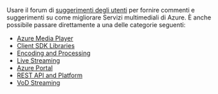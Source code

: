 Usare il forum di [suggerimenti degli utenti](http://go.microsoft.com/fwlink/?linkid=698785&clcid=0x409) per fornire commenti e suggerimenti su come migliorare Servizi multimediali di Azure. È anche possibile passare direttamente a una delle categorie seguenti:

- [Azure Media Player](https://feedback.azure.com/forums/169396-media-services/category/109320-azure-media-player)
- [Client SDK Libraries](https://feedback.azure.com/forums/169396-media-services/category/144435-client-sdks)
- [Encoding and Processing](https://feedback.azure.com/forums/169396-media-services/category/144411-encoding-and-processing)
- [Live Streaming](https://feedback.azure.com/forums/169396-media-services/category/144414-live-streaming)
- [Azure Portal](https://feedback.azure.com/forums/169396-media-services/category/144432-portal)
- [REST API and Platform](https://feedback.azure.com/forums/169396-media-services/category/144423-rest-api-and-platform)
- [VoD Streaming](https://feedback.azure.com/forums/169396-media-services/category/144429-vod-streaming)

<!---HONumber=Nov15_HO3-->